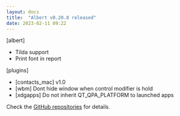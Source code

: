 ```yaml
---
layout: docs
title:  "Albert v0.20.8 released"
date: 2023-02-11 09:22
---
```


[albert]
* Tilda support
* Print font in report

[plugins]
* [contacts_mac] v1.0
* [wbm] Dont hide window when control modifier is hold
* [xdgapps] Do not inherit QT_QPA_PLATFORM to launched apps

Check the [GitHub repositories](https://github.com/albertlauncher/albert/commits/v0.20.8) for details.
